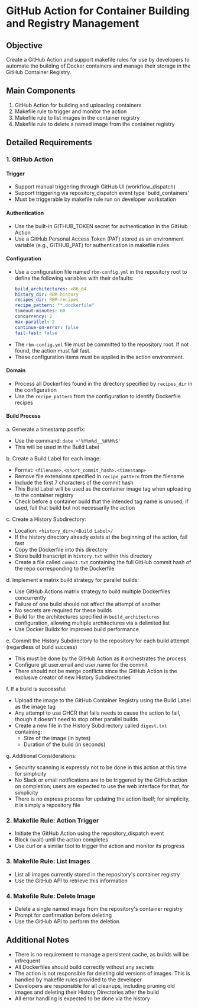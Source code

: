 # GitHub Action for Container Building and Registry Management

## Objective
Create a GitHub Action and support makefile rules for use by developers to automate the building of Docker containers and manage their storage in the GitHub Container Registry.

## Main Components
1. GitHub Action for building and uploading containers
2. Makefile rule to trigger and monitor the action
3. Makefile rule to list images in the container registry
4. Makefile rule to delete a named image from the container registry

## Detailed Requirements

### 1. GitHub Action

#### Trigger
- Support manual triggering through GitHub UI (workflow_dispatch)
- Support triggering via repository_dispatch event type 'build_containers'
- Must be triggerable by makefile rule run on developer workstation

#### Authentication
- Use the built-in GITHUB_TOKEN secret for authentication in the GitHub Action
- Use a GitHub Personal Access Token (PAT) stored as an environment variable (e.g., GITHUB_PAT) for authentication in makefile rules

#### Configuration
- Use a configuration file named `rbm-config.yml` in the repository root to define the following variables with their defaults:
  ```yaml
  build_architectures: x86_64
  history_dir: RBM-history
  recipes_dir: RBM-recipes
  recipe_pattern: "*.dockerfile"
  timeout-minutes: 60
  concurrency: 2
  max-parallel: 2
  continue-on-error: false
  fail-fast: false
  ```
- The `rbm-config.yml` file must be committed to the repository root. If not found, the action must fail fast.
- These configuration items must be applied in the action environment.

#### Domain
- Process all Dockerfiles found in the directory specified by `recipes_dir` in the configuration
- Use the `recipe_pattern` from the configuration to identify Dockerfile recipes

#### Build Process
a. Generate a timestamp postfix:
   - Use the command: `date +'%Y%m%d__%H%M%S'`
   - This will be used in the Build Label

b. Create a Build Label for each image:
   - Format: `<filename>.<short_commit_hash>.<timestamp>`
   - Remove file extensions specified in `recipe_pattern` from the filename
   - Include the first 7 characters of the commit hash
   - This Build Label will be used as the container image tag when uploading to the container registry
   - Check before a container build that the intended tag name is unused; if used, fail that build but not necessarily the action

c. Create a History Subdirectory:
   - Location: `<history_dir>/<Build Label>/`
   - If the history directory already exists at the beginning of the action, fail fast
   - Copy the Dockerfile into this directory
   - Store build transcript in `history.txt` within this directory
   - Create a file called `commit.txt` containing the full GitHub commit hash of the repo corresponding to the Dockerfile

d. Implement a matrix build strategy for parallel builds:
   - Use GitHub Actions matrix strategy to build multiple Dockerfiles concurrently
   - Failure of one build should not affect the attempt of another
   - No secrets are required for these builds
   - Build for the architectures specified in `build_architectures` configuration, allowing multiple architectures via a delimited list
   - Use Docker Buildx for improved build performance

e. Commit the History Subdirectory to the repository for each build attempt (regardless of build success)
   - This must be done by the GitHub Action as it orchestrates the process
   - Configure git user.email and user.name for the commit
   - There should not be merge conflicts since the GitHub Action is the exclusive creator of new History Subdirectories

f. If a build is successful:
   - Upload the image to the GitHub Container Registry using the Build Label as the image tag
   - Any attempt to use GHCR that fails needs to cause the action to fail, though it doesn't need to stop other parallel builds
   - Create a new file in the History Subdirectory called `digest.txt` containing:
     * Size of the image (in bytes)
     * Duration of the build (in seconds)

g. Additional Considerations:
   - Security scanning is expressly not to be done in this action at this time for simplicity
   - No Slack or email notifications are to be triggered by the GitHub action on completion; users are expected to use the web interface for that, for simplicity
   - There is no express process for updating the action itself; for simplicity, it is simply a repository file

### 2. Makefile Rule: Action Trigger
- Initiate the GitHub Action using the repository_dispatch event
- Block (wait) until the action completes
- Use curl or a similar tool to trigger the action and monitor its progress

### 3. Makefile Rule: List Images
- List all images currently stored in the repository's container registry
- Use the GitHub API to retrieve this information

### 4. Makefile Rule: Delete Image
- Delete a single named image from the repository's container registry
- Prompt for confirmation before deleting
- Use the GitHub API to perform the deletion

## Additional Notes
- There is no requirement to manage a persistent cache, as builds will be infrequent
- All Dockerfiles should build correctly without any secrets
- The action is not responsible for deleting old versions of images. This is handled by makefile rules provided to the developer
- Developers are responsible for all cleanups, including pruning old images and deleting their History Directories after the build
- All error handling is expected to be done via the history
